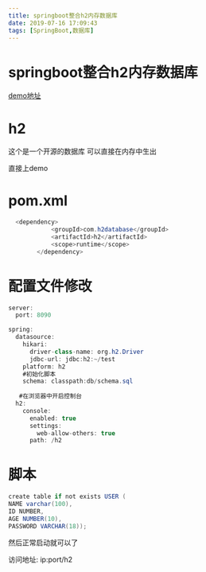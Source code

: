 ```yaml
---
title: springboot整合h2内存数据库
date: 2019-07-16 17:09:43
tags: [SpringBoot,数据库]
---
```


# springboot整合h2内存数据库

[demo地址](https://github.com/AsummerCat/h2-demo)

# h2 

这个是一个开源的数据库 可以直接在内存中生出

直接上demo

# pom.xml 

```java
  <dependency>
            <groupId>com.h2database</groupId>
            <artifactId>h2</artifactId>
            <scope>runtime</scope>
        </dependency>
```

<!--more-->

# 配置文件修改

```java
server:
  port: 8090

spring:
  datasource:
    hikari:
      driver-class-name: org.h2.Driver
      jdbc-url: jdbc:h2:~/test
    platform: h2
    #初始化脚本
    schema: classpath:db/schema.sql
   
   #在浏览器中开启控制台
  h2:
    console:
      enabled: true
      settings:
        web-allow-others: true
      path: /h2
```

# 脚本

```java
create table if not exists USER (
NAME varchar(100),
ID NUMBER,
AGE NUMBER(10),
PASSWORD VARCHAR(18));
```

然后正常启动就可以了

访问地址: ip:port/h2



